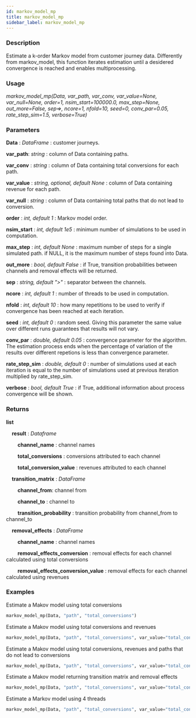 ```yaml
---
id: markov_model_mp
title: markov_model_mp
sidebar_label: markov_model_mp
---
```


### Description

Estimate a k-order Markov model from customer journey data. Differently from markov_model, this function iterates estimation until a desidered convergence is reached and enables multiprocessing.

### Usage

*markov_model_mp(Data, var_path, var_conv, var_value=None, var_null=None, order=1, nsim_start=100000.0, max_step=None, out_more=False, sep=>, ncore=1, nfold=10, seed=0, conv_par=0.05, rate_step_sim=1.5, verbose=True)*


### Parameters

**Data** : *DataFrame* : customer journeys.

**var_path**: *string* : column of Data containing paths.

**var_conv** : *string* : column of Data containing total conversions for each path.

**var_value** : *string, optional, default None* : column of Data containing revenue for each path.

**var_null** : *string* : column of Data containing total paths that do not lead to conversion.

**order** : *int, default 1* : Markov model order.

**nsim_start** : *int, default 1e5* : minimum number of simulations to be used in computation.

**max_step** : *int, default None* : maximum number of steps for a single simulated path. if NULL, it is the maximum number of steps found into Data.

**out_more** : *bool, default False* : if True, transition probabilities between channels and removal effects will be returned.

**sep** : *string, default ">"* : separator between the channels.

**ncore** : *int, default 1* : number of threads to be used in computation.

**nfold** : *int, default 10* : how many repetitions to be used to verify if convergence has been reached at each iteration.

**seed** : *int, default 0* : random seed. Giving this parameter the same value over different runs guarantees that results will not vary.

**conv_par** : *double, default 0.05* : convergence parameter for the algorithm. The estimation process ends when the percentage of variation of the results over different repetions is less than convergence parameter.

**rate_step_sim** : *double, default 0* : number of simulations used at each iteration is equal to the number of simulations used at previous iteration multiplied by rate_step_sim.

**verbose** : *bool, default True* : if True, additional information about process convergence will be shown.

### Returns

**list**

&nbsp;&nbsp;&nbsp;&nbsp;**result** : *Dataframe*

&nbsp;&nbsp;&nbsp;&nbsp;&nbsp;&nbsp;&nbsp;&nbsp;**channel_name** : channel names

&nbsp;&nbsp;&nbsp;&nbsp;&nbsp;&nbsp;&nbsp;&nbsp;**total_conversions** : conversions attributed to each channel

&nbsp;&nbsp;&nbsp;&nbsp;&nbsp;&nbsp;&nbsp;&nbsp;**total_conversion_value** : revenues attributed to each channel

&nbsp;&nbsp;&nbsp;&nbsp;**transition_matrix** : *DataFrame*

&nbsp;&nbsp;&nbsp;&nbsp;&nbsp;&nbsp;&nbsp;&nbsp;**channel_from**: channel from

&nbsp;&nbsp;&nbsp;&nbsp;&nbsp;&nbsp;&nbsp;&nbsp;**channel_to** : channel to

&nbsp;&nbsp;&nbsp;&nbsp;&nbsp;&nbsp;&nbsp;&nbsp;**transition_probability** : transition probability from channel_from to channel_to

&nbsp;&nbsp;&nbsp;&nbsp;**removal_effects** : *DataFrame*

&nbsp;&nbsp;&nbsp;&nbsp;&nbsp;&nbsp;&nbsp;&nbsp;**channel_name** : channel names

&nbsp;&nbsp;&nbsp;&nbsp;&nbsp;&nbsp;&nbsp;&nbsp;**removal_effects_conversion** : removal effects for each channel calculated using total conversions

&nbsp;&nbsp;&nbsp;&nbsp;&nbsp;&nbsp;&nbsp;&nbsp;**removal_effects_conversion_value** : removal effects for each channel calculated using revenues

### Examples

Estimate a Makov model using total conversions

```python
markov_model_mp(Data, "path", "total_conversions")
```

Estimate a Makov model using total conversions and revenues

```python
markov_model_mp(Data, "path", "total_conversions", var_value="total_conversion_value")
```

Estimate a Makov model using total conversions, revenues and paths that do not lead to conversions

```python
markov_model_mp(Data, "path", "total_conversions", var_value="total_conversion_value", var_null="total_null")
```

Estimate a Makov model returning transition matrix and removal effects

```python
markov_model_mp(Data, "path", "total_conversions", var_value="total_conversion_value", var_null="total_null", out_more=TRUE)
```

Estimate a Markov model using 4 threads

```python
markov_model_mp(Data, "path", "total_conversions", var_value="total_conversion_value", ncore=4)
```